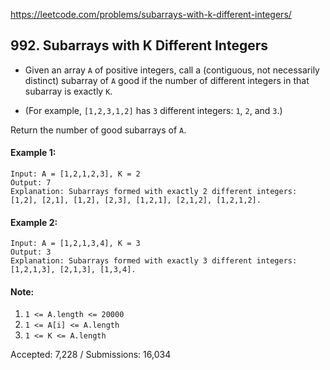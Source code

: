 https://leetcode.com/problems/subarrays-with-k-different-integers/

## 992. Subarrays with K Different Integers

- Given an array `A` of positive integers, call a (contiguous, not necessarily distinct) subarray of `A` good if the number of different integers in that subarray is exactly `K`.

- (For example, `[1,2,3,1,2]` has `3` different integers: `1`, `2`, and `3`.)

Return the number of good subarrays of `A`.

#### Example 1: 

```
Input: A = [1,2,1,2,3], K = 2
Output: 7
Explanation: Subarrays formed with exactly 2 different integers: [1,2], [2,1], [1,2], [2,3], [1,2,1], [2,1,2], [1,2,1,2].
```

#### Example 2: 

```
Input: A = [1,2,1,3,4], K = 3
Output: 3
Explanation: Subarrays formed with exactly 3 different integers: [1,2,1,3], [2,1,3], [1,3,4].
```

#### Note:
1. `1 <= A.length <= 20000`
2. `1 <= A[i] <= A.length`
3. `1 <= K <= A.length`

Accepted: 7,228 / Submissions: 16,034